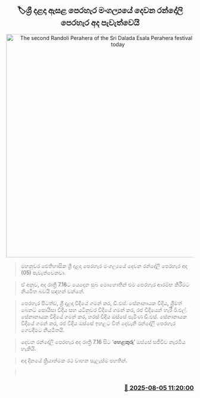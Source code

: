 <p align='center'><b><h2 align='center' title='The second Randoli Perahera of the Sri Dalada Esala Perahera festival will be held today'>🏷ශ්‍රී දළදා ඇසළ පෙරහැර මංගල්‍යයේ දෙවන රන්දෝලි පෙරහැර අද පැවැත්වෙයි</h2></b></p>
<p align='center'><img src='https://helakuru.sgp1.cdn.digitaloceanspaces.com/esana/images/lib/dalada-2nd-randoli-2025.jpg' width='600' alt='The second Randoli Perahera of the Sri Dalada Esala Perahera festival will be held today'></p>

> මහනුවර ඓතිහාසික ශ්‍රී දළදා පෙරහැර මංගල්‍යයේ දෙවන රන්දෝලි පෙරහැර අද (05) පැවැත්වෙනවා.

> ඒ අනුව, අද රාත්‍රී 7.16ට යෙදෙන සුබ මොහොතින් එම පෙරහැර ආරම්භ කිරීමට නියමිත බවයි සඳහන් වන්නේ.

> පෙරහැර පිටත්ව, ශ්‍රී දළදා වීදියේ ගමන් කර, ඩී.එස්. සේනානායක වීදිය, ශ්‍රීමත් බෙනට් සොයිසා වීදිය සහ යටිනුවර වීදියේ ගමන් කර, රජ වීදියෙන් හැරී ඊ.එල්. සේනානායක වීදියේ ගමන් කර, හරස් වීදිය ඔස්සේ පැමිණ ඩී.එස්. සේනානායක වීදියේ ගමන් කර, රජ වීදිය ඔස්සේ ඉහළට විත් දෙවැනි රන්දෝලි පෙරහැර ගෙවදීමට නියමිතයි.

> දෙවන රන්දෝලි පෙරහැර අද රාත්‍රි 7.16 සිට ‘<strong>හෙළකුරු</strong>’ ඔස්සේ සජීවීව නැරඹිය හැකියි.

> අද දිනයේ ක්‍රියාත්මක රථ වාහන සැලැස්ම පහතින්.

>  



<h3 align='right'><a href='https://www.helakuru.lk/esana/p/112441/'>📅 2025-08-05 11:20:00</a></h3>
